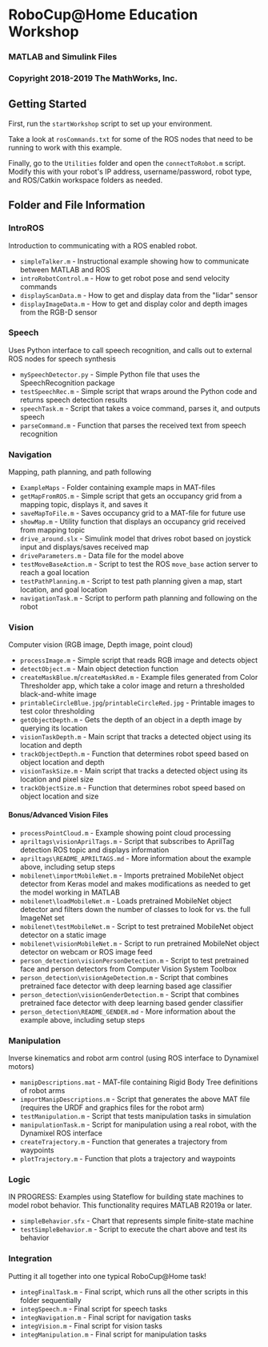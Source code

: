 # RoboCup@Home Education Workshop
### MATLAB and Simulink Files
### Copyright 2018-2019 The MathWorks, Inc.

## Getting Started
First, run the `startWorkshop` script to set up your environment.

Take a look at `rosCommands.txt` for some of the ROS nodes that need to be 
running to work with this example.

Finally, go to the `Utilities` folder and open the `connectToRobot.m` script. 
Modify this with your robot's IP address, username/password, robot type, 
and ROS/Catkin workspace folders as needed.

## Folder and File Information

### IntroROS
Introduction to communicating with a ROS enabled robot.
* `simpleTalker.m` - Instructional example showing how to communicate between MATLAB and ROS
* `introRobotControl.m` - How to get robot pose and send velocity commands
* `displayScanData.m` - How to get and display data from the "lidar" sensor
* `displayImageData.m` - How to get and display color and depth images from the RGB-D sensor

### Speech
Uses Python interface to call speech recognition, and calls out to external ROS nodes for speech synthesis 
* `mySpeechDetector.py` - Simple Python file that uses the SpeechRecognition package
* `testSpeechRec.m` - Simple script that wraps around the Python code and returns speech detection results
* `speechTask.m` - Script that takes a voice command, parses it, and outputs speech
* `parseCommand.m` - Function that parses the received text from speech recognition

### Navigation
Mapping, path planning, and path following
* `ExampleMaps` - Folder containing example maps in MAT-files
* `getMapFromROS.m` - Simple script that gets an occupancy grid from a mapping topic, displays it, and saves it
* `saveMapToFile.m` - Saves occupancy grid to a MAT-file for future use
* `showMap.m` - Utility function that displays an occupancy grid received from mapping topic
* `drive_around.slx` - Simulink model that drives robot based on joystick input and displays/saves received map
* `driveParameters.m` - Data file for the model above
* `testMoveBaseAction.m` - Script to test the ROS `move_base` action server to reach a goal location
* `testPathPlanning.m` - Script to test path planning given a map, start location, and goal location
* `navigationTask.m` - Script to perform path planning and following on the robot

### Vision
Computer vision (RGB image, Depth image, point cloud)
* `processImage.m` - Simple script that reads RGB image and detects object
* `detectObject.m` - Main object detection function
* `createMaskBlue.m`/`createMaskRed.m` - Example files generated from Color Thresholder app, which take a color image and return a thresholded black-and-white image
* `printableCircleBlue.jpg`/`printableCircleRed.jpg` - Printable images to test color thresholding
* `getObjectDepth.m` - Gets the depth of an object in a depth image by querying its location
* `visionTaskDepth.m` - Main script that tracks a detected object using its location and depth
* `trackObjectDepth.m` - Function that determines robot speed based on object location and depth
* `visionTaskSize.m` - Main script that tracks a detected object using its location and pixel size
* `trackObjectSize.m` - Function that determines robot speed based on object location and size

#### Bonus/Advanced Vision Files
* `processPointCloud.m` - Example showing point cloud processing
* `apriltags\visionAprilTags.m` - Script that subscribes to AprilTag detection ROS topic and displays information
* `apriltags\README_APRILTAGS.md` - More information about the example above, including setup steps
* `mobilenet\importMobileNet.m` - Imports pretrained MobileNet object detector from Keras model and makes modifications as needed to get the model working in MATLAB
* `mobilenet\loadMobileNet.m` - Loads pretrained MobileNet object detector and filters down the number of classes to look for vs. the full ImageNet set
* `mobilenet\testMobileNet.m` - Script to test pretrained MobileNet object detector on a static image
* `mobilenet\visionMobileNet.m` - Script to run pretrained MobileNet object detector on webcam or ROS image feed
* `person_detection\visionPersonDetection.m` - Script to test pretrained face and person detectors from Computer Vision System Toolbox
* `person_detection\visionAgeDetection.m` - Script that combines pretrained face detector with deep learning based age classifier
* `person_detection\visionGenderDetection.m` - Script that combines pretrained face detector with deep learning based gender classifier
* `person_detection\README_GENDER.md` - More information about the example above, including setup steps

### Manipulation
Inverse kinematics and robot arm control (using ROS interface to Dynamixel motors)
* `manipDescriptions.mat` - MAT-file containing Rigid Body Tree definitions of robot arms
* `importManipDescriptions.m` - Script that generates the above MAT file (requires the URDF and graphics files for the robot arm)
* `testManipulation.m` - Script that tests manipulation tasks in simulation
* `manipulationTask.m` - Script for manipulation using a real robot, with the Dynamixel ROS interface
* `createTrajectory.m` - Function that generates a trajectory from waypoints
* `plotTrajectory.m` - Function that plots a trajectory and waypoints

### Logic
IN PROGRESS: Examples using Stateflow for building state machines to model robot behavior. 
This functionality requires MATLAB R2019a or later.
* `simpleBehavior.sfx` - Chart that represents simple finite-state machine
* `testSimpleBehavior.m` - Script to execute the chart above and test its behavior

### Integration
Putting it all together into one typical RoboCup@Home task!
* `integFinalTask.m` - Final script, which runs all the other scripts in this folder sequentially
* `integSpeech.m` - Final script for speech tasks
* `integNavigation.m` - Final script for navigation tasks
* `integVision.m` - Final script for vision tasks
* `integManipulation.m` - Final script for manipulation tasks
